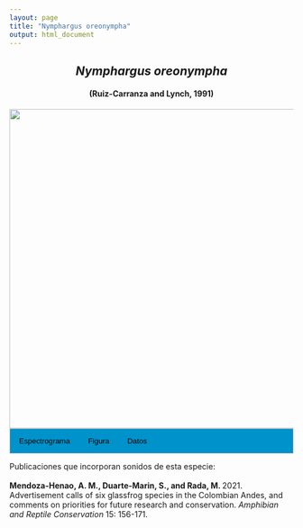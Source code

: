 ```yaml
---
layout: page
title: "Nymphargus oreonympha"
output: html_document
---
```


<style>
/* Simplified CSS for tabs */
.tab {
  overflow: hidden;
  border: 1px solid #ccc;
  background-color: #0092ca;
}
.tab button {
  background-color: inherit;
  float: left;
  border: none;
  cursor: pointer;
  padding: 14px 16px;
  transition: background-color 0.3s;
}
.tab button:hover {
  background-color: #ddd;
}
.tab button.active {
  background-color: #ccc;
}
.tabcontent {
  display: none;
  padding: 6px 12px;
  border: 1px solid #ccc;
  border-top: none;
}
.audio-container {
  margin-bottom: 10px;
}
body h1 {
  display: none;
}
</style>

<script>
function openTab(evt, tabName) {
  document.querySelectorAll('.tabcontent').forEach(tab => tab.style.display = "none");
  document.querySelectorAll('.tablinks').forEach(link => link.classList.remove('active'));
  document.getElementById(tabName).style.display = "block";
  evt.currentTarget.classList.add('active');
}
</script>

<!-- Species presentation -->
<div style="text-align: center;">
  <h2><i>Nymphargus oreonympha</i></h2>
  <h4>(Ruiz-Carranza and Lynch, 1991)</h4>
  <img src="{{ site.baseurl }}/images/especie_Nymphargus_oreonympha.png" style="width:15cm;">
</div>

<!-- Tabs section -->
<div class="tab">
  <button class="tablinks" onclick="openTab(event, 'Espectro')">Espectrograma</button>
  <button class="tablinks" onclick="openTab(event, 'fig')">Figura</button>
  <button class="tablinks" onclick="openTab(event, 'tab')">Datos</button>
</div>

<!-- Seccion Espectrograma -->
<div id="Espectro" class="tabcontent" style="text-align: center;">
  <video width="100%" height="auto" controls>
    <source src="{{ site.baseurl }}/Espectrograms/dyna_Nymphargus_oreonympha.mp4" type="video/mp4">
    Tu navegador no soporta el elemento de video.
  </video>
</div>

<!-- Seccion Figura -->
<div id="fig" class="tabcontent" style="text-align: center;">
  <img src="{{ site.baseurl }}/images/spec_Nymphargus_oreonympha.png" style="width:15cm;">
</div>

<!-- Seccion Datos -->
<div id="tab" class="tabcontent">
  <p>IAVH-CSA-34241 <a href="http://colecciones.humboldt.org.co/rec/sonidos/IAvH-CSA-34241/IAvH-CSA-34241.wav">http://colecciones.humboldt.org.co/rec/sonidos/IAvH-CSA-34241/IAvH-CSA-34241.wav</a>.</p>
  <p>IAVH-CSA-34242 <a href="http://colecciones.humboldt.org.co/rec/sonidos/IAvH-CSA-34242/IAvH-CSA-34242.wav">http://colecciones.humboldt.org.co/rec/sonidos/IAvH-CSA-34242/IAvH-CSA-34242.wav</a>.</p>
  <p>IAVH-CSA-34243 <a href="http://colecciones.humboldt.org.co/rec/sonidos/IAvH-CSA-34243/IAvH-CSA-34243.wav">http://colecciones.humboldt.org.co/rec/sonidos/IAvH-CSA-34243/IAvH-CSA-34243.wav</a>.</p>
</div>

Publicaciones que incorporan sonidos de esta especie:
<br><br>
<strong>Mendoza-Henao, A. M., Duarte-Marin, S., and Rada, M. </strong> 2021. Advertisement calls of six glassfrog species in the Colombian Andes, and comments on priorities for future research and conservation. <i>Amphibian and Reptile Conservation</i> 15: 156-171.
